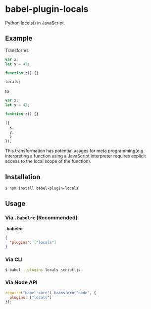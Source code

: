 # babel-plugin-locals

Python locals() in JavaScript.

## Example

Transforms
```js
var x;
let y = 42;

function z() {}

locals;
```

to
```js
var x;
let y = 42;

function z() {}

({
  x,
  y,
  z
});
```

This transformation has potential usages for meta programming(e.g. interpreting a function using a JavaScript interpreter requires explicit access to the local scope of the function).

## Installation

```sh
$ npm install babel-plugin-locals
```

## Usage

### Via `.babelrc` (Recommended)

**.babelrc**

```json
{
  "plugins": ["locals"]
}
```

### Via CLI

```sh
$ babel --plugins locals script.js
```

### Via Node API

```javascript
require("babel-core").transform("code", {
  plugins: ["locals"]
});
```
